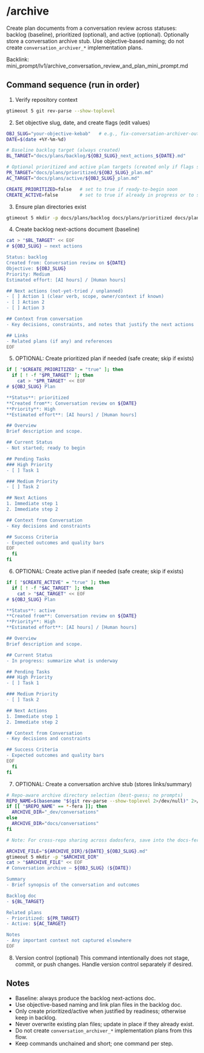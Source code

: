 # /archive

Create plan documents from a conversation review across statuses: backlog (baseline), prioritized (optional), and active (optional). Optionally store a conversation archive stub. Use objective-based naming; do not create `conversation_archiver_*` implementation plans.

Backlink: mini_prompt/lv1/archive_conversation_review_and_plan_mini_prompt.md

## Command sequence (run in order)

1) Verify repository context
```bash
gtimeout 5 git rev-parse --show-toplevel
```

2) Set objective slug, date, and create flags (edit values)
```bash
OBJ_SLUG="your-objective-kebab"   # e.g., fix-conversation-archiver-output
DATE=$(date +%Y-%m-%d)

# Baseline backlog target (always created)
BL_TARGET="docs/plans/backlog/${OBJ_SLUG}_next_actions_${DATE}.md"

# Optional prioritized and active plan targets (created only if flags set)
PR_TARGET="docs/plans/prioritized/${OBJ_SLUG}_plan.md"
AC_TARGET="docs/plans/active/${OBJ_SLUG}_plan.md"

CREATE_PRIORITIZED=false   # set to true if ready-to-begin soon
CREATE_ACTIVE=false        # set to true if already in progress or to start immediately
```

3) Ensure plan directories exist
```bash
gtimeout 5 mkdir -p docs/plans/backlog docs/plans/prioritized docs/plans/active
```

4) Create backlog next-actions document (baseline)
```bash
cat > "$BL_TARGET" << EOF
# ${OBJ_SLUG} – next actions

Status: backlog
Created from: Conversation review on ${DATE}
Objective: ${OBJ_SLUG}
Priority: Medium
Estimated effort: [AI hours] / [Human hours]

## Next actions (not-yet-tried / unplanned)
- [ ] Action 1 (clear verb, scope, owner/context if known)
- [ ] Action 2
- [ ] Action 3

## Context from conversation
- Key decisions, constraints, and notes that justify the next actions

## Links
- Related plans (if any) and references
EOF
```

5) OPTIONAL: Create prioritized plan if needed (safe create; skip if exists)
```bash
if [ "$CREATE_PRIORITIZED" = "true" ]; then
  if [ ! -f "$PR_TARGET" ]; then
    cat > "$PR_TARGET" << EOF
# ${OBJ_SLUG} Plan

**Status**: prioritized
**Created from**: Conversation review on ${DATE}
**Priority**: High
**Estimated effort**: [AI hours] / [Human hours]

## Overview
Brief description and scope.

## Current Status
- Not started; ready to begin

## Pending Tasks
### High Priority
- [ ] Task 1

### Medium Priority
- [ ] Task 2

## Next Actions
1. Immediate step 1
2. Immediate step 2

## Context from Conversation
- Key decisions and constraints

## Success Criteria
- Expected outcomes and quality bars
EOF
  fi
fi
```

6) OPTIONAL: Create active plan if needed (safe create; skip if exists)
```bash
if [ "$CREATE_ACTIVE" = "true" ]; then
  if [ ! -f "$AC_TARGET" ]; then
    cat > "$AC_TARGET" << EOF
# ${OBJ_SLUG} Plan

**Status**: active
**Created from**: Conversation review on ${DATE}
**Priority**: High
**Estimated effort**: [AI hours] / [Human hours]

## Overview
Brief description and scope.

## Current Status
- In progress: summarize what is underway

## Pending Tasks
### High Priority
- [ ] Task 1

### Medium Priority
- [ ] Task 2

## Next Actions
1. Immediate step 1
2. Immediate step 2

## Context from Conversation
- Key decisions and constraints

## Success Criteria
- Expected outcomes and quality bars
EOF
  fi
fi
```

7) OPTIONAL: Create a conversation archive stub (stores links/summary)
```bash
# Repo-aware archive directory selection (best-guess; no prompts)
REPO_NAME=$(basename "$(git rev-parse --show-toplevel 2>/dev/null)" 2>/dev/null)
if [[ "$REPO_NAME" == *-fera ]]; then
  ARCHIVE_DIR="_dev/conversations"
else
  ARCHIVE_DIR="docs/conversations"
fi

# Note: For cross-repo sharing across dadosfera, save into the docs-fera repository at project-level /conversations (outside this repo flow)

ARCHIVE_FILE="${ARCHIVE_DIR}/${DATE}_${OBJ_SLUG}.md"
gtimeout 5 mkdir -p "$ARCHIVE_DIR"
cat > "$ARCHIVE_FILE" << EOF
# Conversation archive – ${OBJ_SLUG} (${DATE})

Summary
- Brief synopsis of the conversation and outcomes

Backlog doc
- ${BL_TARGET}

Related plans
- Prioritized: ${PR_TARGET}
- Active: ${AC_TARGET}

Notes
- Any important context not captured elsewhere
EOF
```

8) Version control (optional)
This command intentionally does not stage, commit, or push changes. Handle version control separately if desired.
## Notes
- Baseline: always produce the backlog next-actions doc.
- Use objective-based naming and link plan files in the backlog doc.
- Only create prioritized/active when justified by readiness; otherwise keep in backlog.
- Never overwrite existing plan files; update in place if they already exist.
- Do not create `conversation_archiver_*` implementation plans from this flow.
- Keep commands unchained and short; one command per step.
